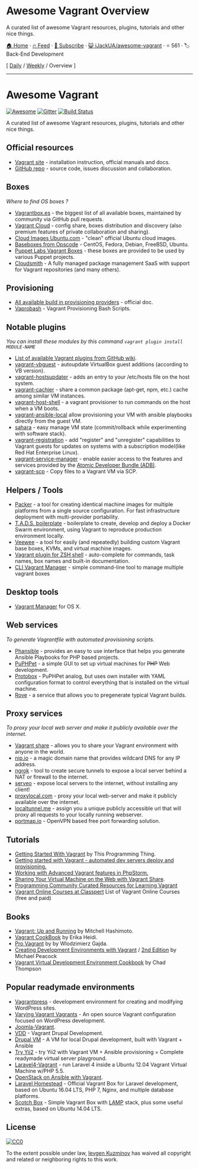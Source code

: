 # Awesome Vagrant Overview

A curated list of awesome Vagrant resources, plugins, tutorials and other nice things.

[🏠 Home](/README.md) · [🔥 Feed](https://test.trackawesomelist.com/iJackUA/awesome-vagrant/rss.xml) · [📮 Subscribe](https://trackawesomelist.us17.list-manage.com/subscribe?u=d2f0117aa829c83a63ec63c2f&id=36a103854c) · [😺 iJackUA/awesome-vagrant](https://github.com/iJackUA/awesome-vagrant) · ⭐ 561 · 🏷️ Back-End Development

[ [Daily](/content/iJackUA/awesome-vagrant/README.md) / [Weekly](/content/iJackUA/awesome-vagrant/week/README.md) / Overview ]

---

# Awesome Vagrant

[![Awesome](https://cdn.rawgit.com/sindresorhus/awesome/d7305f38d29fed78fa85652e3a63e154dd8e8829/media/badge.svg)](https://github.com/sindresorhus/awesome) [![Gitter](https://badges.gitter.im/Join%20Chat.svg)](https://gitter.im/iJackUA/awesome-vagrant?utm_source=badge\&utm_medium=badge\&utm_campaign=pr-badge) [![Build Status](https://api.travis-ci.org/iJackUA/awesome-vagrant.svg?branch=master)](https://travis-ci.org/iJackUA/awesome-vagrant)

A curated list of awesome Vagrant resources, plugins, tutorials and other nice things.

## Official resources

*   [Vagrant site](https://www.vagrantup.com/) - installation instruction, official manuals and docs.
*   [GitHub repo](https://github.com/hashicorp/vagrant) - source code, issues discussion and collaboration.

## Boxes

*Where to find OS boxes ?*

*   [Vagrantbox.es](http://www.vagrantbox.es/) - the biggest list of all available boxes, maintained by community via GitHub pull requests.
*   [Vagrant Cloud](https://app.vagrantup.com/boxes/search) - config share, boxes distribution and discovery (also premium features of private collaboration and sharing).
*   [Cloud Images Ubuntu.com](https://cloud-images.ubuntu.com/vagrant/) - "clean" official Ubuntu cloud images.
*   [Baseboxes from Opscode](https://github.com/chef/bento#current-baseboxes) - CentOS, Fedora, Debian, FreeBSD, Ubuntu.
*   [Puppet Labs Vagrant Boxes](http://puppet-vagrant-boxes.puppetlabs.com/) - these boxes are provided to be used by various Puppet projects.
*   [Cloudsmith](https://cloudsmith.io) - A fully managed package management SaaS with support for Vagrant repositories (and many others).

## Provisioning

*   [All available build in provisioning providers](https://www.vagrantup.com/docs/provisioning) - official doc.
*   [Vaprobash](http://fideloper.github.io/Vaprobash/index.html) - Vagrant Provisioning Bash Scripts.

## Notable plugins

*You can install these modules by this command `vagrant plugin install MODULE-NAME`*

*   [List of available Vagrant plugins from GitHub wiki](https://github.com/hashicorp/vagrant/wiki/Available-Vagrant-Plugins).
*   [vagrant-vbguest](https://github.com/dotless-de/vagrant-vbguest) - autoupdate VirtualBox guest additions (according to VB version).
*   [vagrant-hostsupdater](https://github.com/cogitatio/vagrant-hostsupdater) - adds an entry to your /etc/hosts file on the host system.
*   [vagrant-cachier](http://fgrehm.viewdocs.io/vagrant-cachier/) - share a common package (apt-get, npm, etc.) cache among similar VM instances.
*   [vagrant-host-shell](https://github.com/phinze/vagrant-host-shell) - a vagrant provisioner to run commands on the host when a VM boots.
*   [vagrant-ansible-local](https://github.com/jaugustin/vagrant-ansible-local)  allow provisioning your VM with ansible playbooks directly from the guest VM.
*   [sahara](https://github.com/jedi4ever/sahara) - easy manage VM state (commit/rollback while experimenting with software stack).
*   [vagrant-registration](https://github.com/projectatomic/adb-vagrant-registration) - add "register" and "unregister" capabilities to Vagrant guests for updates on systems with a subscription model(like Red Hat Enterprise Linux).
*   [vagrant-service-manager](https://github.com/projectatomic/vagrant-service-manager) - enable easier access to the features and services provided by the [Atomic Developer Bundle (ADB)](https://github.com/projectatomic/adb-atomic-developer-bundle).
*   [vagrant-scp](https://github.com/invernizzi/vagrant-scp) - Copy files to a Vagrant VM via SCP.

## Helpers / Tools

*   [Packer](https://www.packer.io/) - a tool for creating identical machine images for multiple platforms from a single source configuration. For fast infrastructure deployment with multi-provider portability.
*   [T.A.D.S. boilerplate](https://github.com/Thomvaill/tads-boilerplate) - boilerplate to create, develop and deploy a Docker Swarm environment, using Vagrant to reproduce production environment locally.
*   [Veewee](https://github.com/jedi4ever/veewee) - a tool for easily (and repeatedly) building custom Vagrant base boxes, KVMs, and virtual machine images.
*   [Vagrant plugin for ZSH shell](https://github.com/robbyrussell/oh-my-zsh/wiki/Plugins#vagrant) - auto-complete for commands, task names, box names and built-in documentation.
*   [CLI Vagrant Manager](https://github.com/MunGell/vgm) - simple command-line tool to manage multiple vagrant boxes

## Desktop tools

*   [Vagrant Manager](http://vagrantmanager.com/) for OS X.

## Web services

*To generate Vagrantfile with automated provisioning scripts.*

*   [Phansible](http://phansible.com/) - provides an easy to use interface that helps you generate Ansible Playbooks for PHP based projects.
*   [PuPHPet](https://puphpet.com/) - a simple GUI to set up virtual machines for <s>PHP</s> Web development.
*   [Protobox](http://getprotobox.com/) - PuPHPet analog, but uses own installer with YAML configuration format to control everything that is installed on the virtual machine.
*   [Rove](http://rove.io/) - a service that allows you to pregenerate typical Vagrant builds.

## Proxy services

*To proxy your local web server and make it publicly available over the internet.*

*   [Vagrant share](https://www.vagrantup.com/docs/share/) - allows you to share your Vagrant environment with anyone in the world.
*   [nip.io](http://nip.io) - a magic domain name that provides wildcard DNS
    for any IP address.
*   [ngrok](https://ngrok.com/) - tool to create secure tunnels to expose a local server behind a NAT or firewall to the internet.
*   [serveo](https://serveo.net/) - expose local servers to the internet, without installing any client!
*   [proxylocal.com](http://proxylocal.com) - proxy your local web-server and make it publicly available over the internet.
*   [localtunnel.me](https://localtunnel.github.io/www/) - assign you a unique publicly accessible url that will proxy all requests to your locally running webserver.
*   [portmap.io](https://portmap.io/) - OpenVPN based free port forwarding solution.

## Tutorials

*   [Getting Started With Vagrant](http://www.thisprogrammingthing.com/2013/getting-started-with-vagrant/) by This Programming Thing.
*   [Getting started with Vagrant - automated dev servers deploy and provisioning.](http://stdout.in/en/post/getting_started_with_vagrant_automated_dev_servers_deploy_and_provisioning)
*   [Working with Advanced Vagrant features in PhpStorm.](http://confluence.jetbrains.com/display/PhpStorm/Working+with+Advanced+Vagrant+features+in+PhpStorm)
*   [Sharing Your Virtual Machine on the Web with Vagrant Share](https://scotch.io/tutorials/sharing-your-virtual-machine-on-the-web-with-vagrant-share).
*   [Programming Community Curated Resources for Learning Vagrant](https://hackr.io/tutorials/learn-vagrant)
*   [Vagrant Online Courses at Classpert](https://classpert.com/vagrant) List of Vagrant Online Courses (free and paid)

## Books

*   [Vagrant: Up and Running](https://www.amazon.com/Vagrant-Running-Virtualized-Development-Environments/dp/1449335837) by Mitchell Hashimoto.
*   [Vagrant CookBook](https://leanpub.com/vagrantcookbook) by Erika Heidi.
*   [Pro Vagrant](https://www.amazon.com/Pro-Vagrant-Wlodzimierz-Gajda/dp/1484200748/) by by Wlodzimierz Gajda.
*   [Creating Development Environments with Vagrant](http://shop.oreilly.com/product/9781849519182.do) / [2nd Edition](http://shop.oreilly.com/product/9781784397029.do) by Michael Peacock
*   [Vagrant Virtual Development Environment Cookbook](http://shop.oreilly.com/product/9781784393748.do) by Chad Thompson

## Popular readymade environments

*   [Vagrantpress](https://github.com/vagrantpress/vagrantpress) - development environment for creating and modifying WordPress sites.
*   [Varying Vagrant Vagrants](https://github.com/Varying-Vagrant-Vagrants/VVV) - An open source Vagrant configuration focused on WordPress development.
*   [Joomla-Vagrant](https://github.com/joomlatools/joomlatools-vagrant).
*   [VDD](https://www.drupal.org/project/vdd) - Vagrant Drupal Development.
*   [Drupal VM](https://www.drupalvm.com/) - A VM for local Drupal development, built with Vagrant + Ansible
*   [Try Yii2](https://github.com/iJackUA/try-yii2) - try Yii2 with Vagrant VM + Ansible provisioning = Complete readymade virtual server playground.
*   [Laravel4-Vagrant](https://github.com/bryannielsen/Laravel4-Vagrant) - run Laravel 4 inside a Ubuntu 12.04 Vagrant Virtual Machine w/PHP 5.5.
*   [OpenStack on Ansible with Vagrant](https://github.com/openstack-ansible/openstack-ansible).
*   [Laravel Homestead](https://laravel.com/docs/master/homestead) - Official Vagrant Box for Laravel development, based on Ubuntu 16.04 LTS, PHP 7, Nginx, and multiple database platforms.
*   [Scotch Box](https://scotch.io/bar-talk/announcing-scotch-box-2-0-our-dead-simple-vagrant-lamp-stack-improved) - Simple Vagrant Box with [LAMP](https://en.m.wikipedia.org/wiki/LAMP_%28software_bundle%29) stack, plus some useful extras, based on Ubuntu 14.04 LTS.

## License

[![CC0](https://licensebuttons.net/p/zero/1.0/88x31.png)](https://creativecommons.org/publicdomain/zero/1.0/)

To the extent possible under law, [Ievgen Kuzminov](http://stdout.in/) has waived all copyright and related or neighboring rights to this work.

